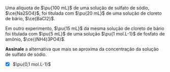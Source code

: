 Uma alíquota de $\pu{100 mL}$ de uma solução de sulfato de sódio, $\ce{Na2SO4}$, foi titulada com $\pu{20 mL}$ de uma solução de cloreto de bário, $\ce{BaCl2}$. 

Em outro experimento, $\pu{15 mL}$ da mesma solução de cloreto de bário foi titulada com $\pu{5 mL}$ de uma solução $\pu{1 mol.L-1}$ de fosfato de amônio, $\ce{(NH4)3PO4}$.

**Assinale** a alternativa que mais se aproxima da concentração da solução de sulfato de sódio.

- [x] $\pu{0,1 mol.L-1}$
